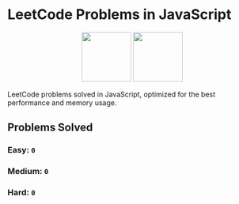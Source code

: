 # LeetCode Problems in JavaScript

<div style="text-align:center;" >
<img style="width:100px;" src="https://upload.wikimedia.org/wikipedia/commons/8/8e/LeetCode_Logo_1.png" >
<img style="width:100px;" src="https://static.vecteezy.com/system/resources/previews/027/127/463/original/javascript-logo-javascript-icon-transparent-free-png.png" >
</div>

LeetCode problems solved in JavaScript, optimized for the best performance and memory usage.

## Problems Solved

### **Easy:** `0`
### **Medium:** `0`
### **Hard:** `0`
